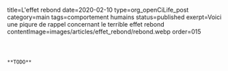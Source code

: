 title=L'effet rebond
date=2020-02-10
type=org_openCiLife_post
category=main
tags=comportement humains
status=published
exerpt=Voici une piqure de rappel concernant le terrible effet rebond
contentImage=images/articles/effet_rebond/rebond.webp
order=015
~~~~~~



**TODO**